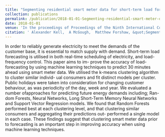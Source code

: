```yaml
---
title: "Segmenting residential smart meter data for short-term load forecasting"
collection: publications
permalink: /publication/2018-01-01-Segmenting-residential-smart-meter-data-for-short-term-load-forecasting
date: 2018-01-01
venue: 'In the proceedings of Proceedings of the Ninth International Conference on Future Energy Systems'
citation: ' Alexander Kell,  A McGough,  Matthew Forshaw, &quot;Segmenting residential smart meter data for short-term load forecasting.&quot; In the proceedings of Proceedings of the Ninth International Conference on Future Energy Systems, 2018.'
---
```


In order to reliably generate electricity to meet the demands of the customer base, it is essential to match supply with demand. Short-term load forecasting is utilised in both real-time scheduling of electricity, and load-frequency control. This paper aims to im- prove the accuracy of load-forecasting by using machine learning techniques to predict 30 minutes ahead using smart meter data. We utilised the k-means clustering algorithm to cluster similar individ- ual consumers and fit distinct models per cluster. Public holidays were taken into consideration for changing customer behaviour, as was periodicity of the day, week and year. We evaluated a number ofapproaches for predicting future energy demands including; Ran- dom Forests, Neural Networks, Long Short-Term Memory Neural Networks and Support Vector Regression models. We found that Random Forests performed best at each clustering level, and that clustering similar consumers and aggregating their predictions out- performed a single model in each case. These findings suggest that clustering smart meter data prior to forecasting is an important step in improving accuracy when using machine learning techniques.
